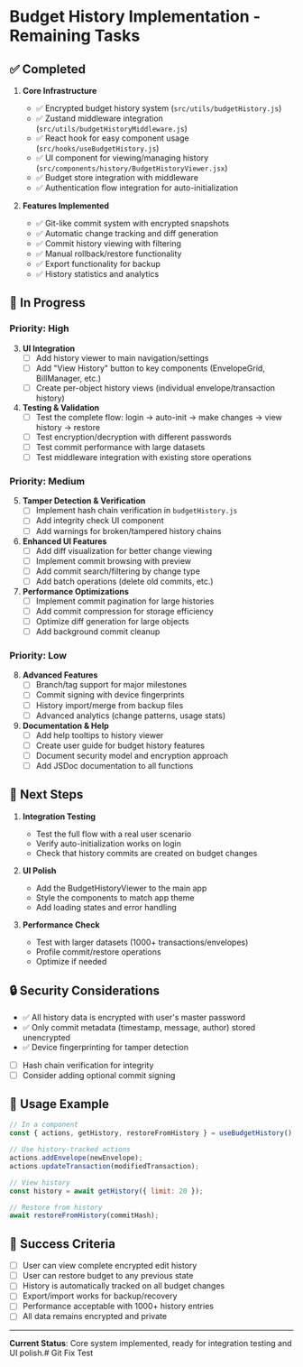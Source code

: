 # Budget History Implementation - Remaining Tasks

## ✅ Completed

1. **Core Infrastructure**
   - ✅ Encrypted budget history system (`src/utils/budgetHistory.js`)
   - ✅ Zustand middleware integration (`src/utils/budgetHistoryMiddleware.js`)
   - ✅ React hook for easy component usage (`src/hooks/useBudgetHistory.js`)
   - ✅ UI component for viewing/managing history (`src/components/history/BudgetHistoryViewer.jsx`)
   - ✅ Budget store integration with middleware
   - ✅ Authentication flow integration for auto-initialization

2. **Features Implemented**
   - ✅ Git-like commit system with encrypted snapshots
   - ✅ Automatic change tracking and diff generation
   - ✅ Commit history viewing with filtering
   - ✅ Manual rollback/restore functionality
   - ✅ Export functionality for backup
   - ✅ History statistics and analytics

## 🔄 In Progress

### Priority: High

3. **UI Integration**
   - [ ] Add history viewer to main navigation/settings
   - [ ] Add "View History" button to key components (EnvelopeGrid, BillManager, etc.)
   - [ ] Create per-object history views (individual envelope/transaction history)

4. **Testing & Validation**
   - [ ] Test the complete flow: login → auto-init → make changes → view history → restore
   - [ ] Test encryption/decryption with different passwords
   - [ ] Test commit performance with large datasets
   - [ ] Test middleware integration with existing store operations

### Priority: Medium

5. **Tamper Detection & Verification**
   - [ ] Implement hash chain verification in `budgetHistory.js`
   - [ ] Add integrity check UI component
   - [ ] Add warnings for broken/tampered history chains

6. **Enhanced UI Features**
   - [ ] Add diff visualization for better change viewing
   - [ ] Implement commit browsing with preview
   - [ ] Add commit search/filtering by change type
   - [ ] Add batch operations (delete old commits, etc.)

7. **Performance Optimizations**
   - [ ] Implement commit pagination for large histories
   - [ ] Add commit compression for storage efficiency
   - [ ] Optimize diff generation for large objects
   - [ ] Add background commit cleanup

### Priority: Low

8. **Advanced Features**
   - [ ] Branch/tag support for major milestones
   - [ ] Commit signing with device fingerprints
   - [ ] History import/merge from backup files
   - [ ] Advanced analytics (change patterns, usage stats)

9. **Documentation & Help**
   - [ ] Add help tooltips to history viewer
   - [ ] Create user guide for budget history features
   - [ ] Document security model and encryption approach
   - [ ] Add JSDoc documentation to all functions

## 🚀 Next Steps

1. **Integration Testing**
   - Test the full flow with a real user scenario
   - Verify auto-initialization works on login
   - Check that history commits are created on budget changes

2. **UI Polish**
   - Add the BudgetHistoryViewer to the main app
   - Style the components to match app theme
   - Add loading states and error handling

3. **Performance Check**
   - Test with larger datasets (1000+ transactions/envelopes)
   - Profile commit/restore operations
   - Optimize if needed

## 🔒 Security Considerations

- ✅ All history data is encrypted with user's master password
- ✅ Only commit metadata (timestamp, message, author) stored unencrypted
- ✅ Device fingerprinting for tamper detection
- [ ] Hash chain verification for integrity
- [ ] Consider adding optional commit signing

## 📝 Usage Example

```javascript
// In a component
const { actions, getHistory, restoreFromHistory } = useBudgetHistory();

// Use history-tracked actions
actions.addEnvelope(newEnvelope);
actions.updateTransaction(modifiedTransaction);

// View history
const history = await getHistory({ limit: 20 });

// Restore from history
await restoreFromHistory(commitHash);
```

## 🎯 Success Criteria

- [ ] User can view complete encrypted edit history
- [ ] User can restore budget to any previous state
- [ ] History is automatically tracked on all budget changes
- [ ] Export/import works for backup/recovery
- [ ] Performance acceptable with 1000+ history entries
- [ ] All data remains encrypted and private

---

**Current Status**: Core system implemented, ready for integration testing and UI polish.# Git Fix Test
